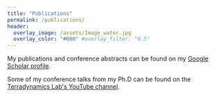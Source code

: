 ```yaml
---
title: "Publications"
permalink: /publications/
header:
  overlay_image: /assets/Image_water.jpg
  overlay_color: "#000" #overlay_filter: "0.5"
---
```


My publications and conference abstracts can be found on my [Google Scholar profile](https://scholar.google.com/citations?user=sdDxVQoAAAAJ&hl=en).

Some of my conference talks from my Ph.D can be found on the [Terradynamics Lab's YouTube channel](https://www.youtube.com/@terradynamicslab).
